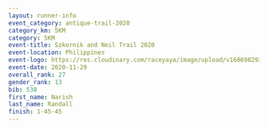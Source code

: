 ```yaml
--- 
layout: runner-info 
event_category: antique-trail-2020 
category_km: 5KM
category: 5KM 
event-title: Szkornik and Neil Trail 2020  
event-location: Philippines 
event-logo: https://res.cloudinary.com/raceyaya/image/upload/v1606982938/logo/antiruq-trails2020_ttinm3.png 
event-date: 2020-11-29 
overall_rank: 27
gender_rank: 13
bib: 538
first_name: Narish
last_name: Randall
finish: 1-45-45
--- 
```

